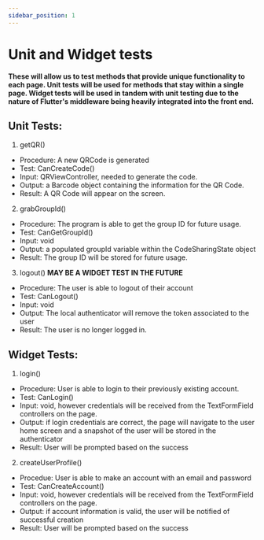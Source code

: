```yaml
---
sidebar_position: 1
---
```

# Unit and Widget tests
**These will allow us to test methods that provide unique functionality to each page. Unit tests will be used for methods that stay within a single page. Widget tests will be used in tandem with unit testing due to the nature of Flutter's middleware being heavily integrated into the front end.**
## Unit Tests:
1. getQR()
  - Procedure: A new QRCode is generated
  - Test: CanCreateCode()
  - Input: QRViewController, needed to generate the code.
  - Output: a Barcode object containing the information for the QR Code.
  - Result: A QR Code will appear on the screen.

2. grabGroupId()
  - Procedure: The program is able to get the group ID for future usage.
  - Test: CanGetGroupId()
  - Input: void
  - Output: a populated groupId variable within the CodeSharingState object
  - Result: The group ID will be stored for future usage.

3. logout() **MAY BE A WIDGET TEST IN THE FUTURE**
  - Procedure: The user is able to logout of their account
  - Test: CanLogout()
  - Input: void
  - Output: The local authenticator will remove the token associated to the user
  - Result: The user is no longer logged in.

## Widget Tests:
1. login()
  - Procedure: User is able to login to their previously existing account.
  - Test: CanLogin()
  - Input: void, however credentials will be received from the TextFormField controllers on the page.
  - Output: if login credentials are correct, the page will navigate to the user home screen and a snapshot of the user will be stored in the authenticator
  - Result: User will be prompted based on the success

2. createUserProfile()
  - Procedue: User is able to make an account with an email and password
  - Test: CanCreateAccount()
  - Input: void, however credentials will be received from the TextFormField controllers on the page.
  - Output: if account information is valid, the user will be notified of successful creation
  - Result: User will be prompted based on the success
